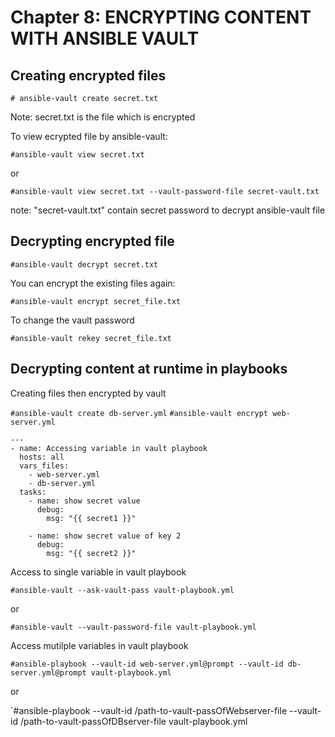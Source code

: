 # Chapter 8: ENCRYPTING CONTENT WITH ANSIBLE VAULT
## Creating encrypted files

`# ansible-vault create secret.txt` 

Note: secret.txt is the file which is encrypted

To view ecrypted file by ansible-vault: 

`#ansible-vault view secret.txt`

or

`#ansible-vault view secret.txt --vault-password-file secret-vault.txt`

note: "secret-vault.txt" contain secret password to decrypt ansible-vault file

## Decrypting encrypted file

`#ansible-vault decrypt secret.txt`

You can encrypt the existing files again:

`#ansible-vault encrypt secret_file.txt`

To change the vault password

`#ansible-vault rekey secret_file.txt`

## Decrypting content at runtime in playbooks

Creating files then encrypted by vault

`#ansible-vault create db-server.yml`
`#ansible-vault encrypt web-server.yml`

```
---
- name: Accessing variable in vault playbook
  hosts: all
  vars_files:
    - web-server.yml
    - db-server.yml
  tasks:
    - name: show secret value
      debug:
        msg: "{{ secret1 }}"
    
    - name: show secret value of key 2
      debug:
        msg: "{{ secret2 }}"
```

Access to single variable in vault playbook

`#ansible-vault --ask-vault-pass vault-playbook.yml`

or

`#ansible-vault --vault-password-file vault-playbook.yml`

Access mutilple variables in vault playbook

`#ansible-playbook --vault-id web-server.yml@prompt --vault-id db-server.yml@prompt vault-playbook.yml`

or

`#ansible-playbook --vault-id /path-to-vault-passOfWebserver-file --vault-id /path-to-vault-passOfDBserver-file vault-playbook.yml

